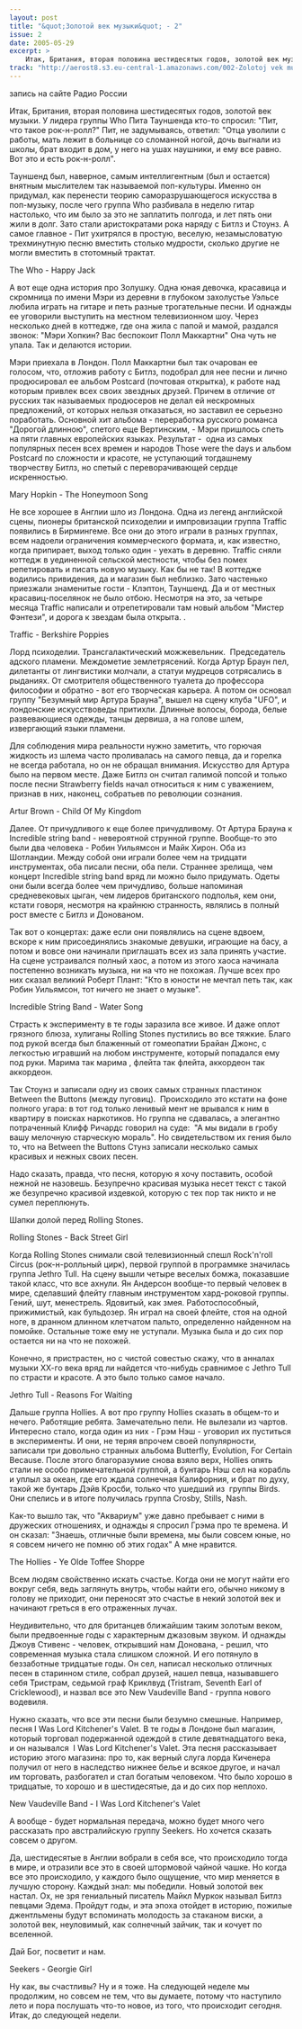 ```yaml
---
layout: post
title: "&quot;Золотой век музыки&quot; - 2"
issue: 2
date: 2005-05-29
excerpt: >
    Итак, Британия, вторая половина шестидесятых годов, золотой век музыки. У лидера группы Who Пита Тауншенда кто-то спросил: "Пит, что такое рок-н-ролл?" Пит, не задумываясь, ответил: "Отца уволили с работы, мать лежит в больнице со сломанной ногой, дочь выгнали из школы, брат входит в дом, у него на ушах наушники, и ему все равно. Вот это и есть рок-н-ролл".
track: "http://aerost8.s3.eu-central-1.amazonaws.com/002-Zolotoj vek muzyki - 2.mp3"
---
```


запись на сайте Радио России

Итак, Британия, вторая половина шестидесятых годов, золотой век музыки. У лидера группы Who Пита Тауншенда кто-то спросил: "Пит, что такое рок-н-ролл?" Пит, не задумываясь, ответил: "Отца уволили с работы, мать лежит в больнице со сломанной ногой, дочь выгнали из школы, брат входит в дом, у него на ушах наушники, и ему все равно. Вот это и есть рок-н-ролл".

Тауншенд был, наверное, самым интеллигентным (был и остается) внятным мыслителем так называемой поп-культуры. Именно он придумал, как перенести теорию саморазрушающегося искусства в поп-музыку, после чего группа Who разбивала в неделю гитар настолько, что им было за это не заплатить полгода, и лет пять они жили в долг. Зато стали аристократами рока наряду с Битлз и Стоунз. А самое главное - Пит ухитрялся в простую, веселую, незамысловатую трехминутную песню вместить столько мудрости, сколько другие не могли вместить в стотомный трактат.

The Who - Happy Jack

А вот еще одна история про Золушку. Одна юная девочка, красавица и скромница по имени Мэри из деревни в глубоком захолустье Уэльсе любила играть на гитаре и петь разные трогательные песни. И однажды ее уговорили выступить на местном телевизионном шоу. Через несколько дней в коттедже, где она жила с папой и мамой, раздался звонок: "Мэри Хопкин? Вас беспокоит Полл Маккартни" Она чуть не упала. Так и делаются истории.

Мэри приехала в Лондон. Полл Маккартни был так очарован ее голосом, что, отложив работу с Битлз, подобрал для нее песни и лично продюсировал ее альбом Postcard (почтовая открытка), к работе над которым привлек всех своих звездных друзей. Причем в отличие от русских так называемых продюсеров не делал ей нескромных предложений, от которых нельзя отказаться, но заставил ее серьезно поработать. Основной хит альбома - переработка русского романса "Дорогой длинною", спетого еще Вертинским, - Мэри пришлось спеть на пяти главных европейских языках. Результат -  одна из самых популярных песен всех времен и народов Those were the days и альбом Postcard по сложности и красоте, не уступающий тогдашнему творчеству Битлз, но спетый с переворачивающей сердце искренностью.

Mary Hopkin - The Honeymoon Song

Не все хорошее в Англии шло из Лондона. Одна из легенд английской сцены, пионеры британской психоделии и импровизации группа Traffic появились в Бирмингеме. Все они до этого играли в разных группах, всем надоели ограничения коммерческого формата, и, как известно, когда припирает, выход только один - уехать в деревню. Traffic сняли коттедж в уединенной сельской местности, чтобы без помех репетировать и писать новую музыку. Как бы не так! В коттедже водились привидения, да и магазин был неблизко. Зато частенько приезжали знаменитые гости - Клэптон, Тауншенд. Да и от местных красавиц-поселянок не было отбою. Несмотря на это, за четыре месяца Traffic написали и отрепетировали там новый альбом "Мистер Фэнтези", и дорога к звездам была открыта. .

Traffic - Berkshire Poppies

Лорд психоделии. Трансгалактический можжевельник.  Председатель адского пламени. Междометие землетрясений. Когда Артур Браун пел, дилетанты от лингвистики молчали, а статуи мудрецов сотрясались в рыданиях. От смотрителя общественного туалета до профессора философии и обратно - вот его творческая карьера. А потом он основал группу "Безумный мир Артура Брауна", вышел на сцену клуба "UFO", и лондонские искусствоведы притихли. Длинные волосы, борода, белые развевающиеся одежды, танцы дервиша, а на голове шлем, извергающий языки пламени.

Для соблюдения мира реальности нужно заметить, что горючая жидкость из шлема часто проливалась на самого певца, да и горелка не всегда работала, но он не обращал внимания. Искусство для Артура было на первом месте. Даже Битлз он считал галимой попсой и только после песни Strawberry fields начал относиться к ним с уважением, признав в них, наконец, собратьев по революции сознания.

Artur Brown - Child Of My Kingdom

Далее. От причудливого к еще более причудливому. От Артура Брауна к Incredible string band - невероятной струнной группе. Вообще-то это были два человека - Робин Уильямсон и Майк Хирон. Оба из Шотландии. Между собой они играли более чем на тридцати инструментах, оба писали песни, оба пели. Страннее зрелища, чем концерт Incredible string band вряд ли можно было придумать. Одеты они были всегда более чем причудливо, больше напоминая средневековых цыган, чем лидеров британского подполья, кем они, кстати говоря, несмотря на крайнюю странность, являлись в полный рост вместе с Битлз и Донованом.

Так вот о концертах: даже если они появлялись на сцене вдвоем, вскоре к ним присоединялись знакомые девушки, играющие на басу, а потом и вовсе они начинали приглашать всех из зала принять участие. На сцене устраивался полный хаос, а потом из этого хаоса начинала постепенно возникать музыка, ни на что не похожая. Лучше всех про них сказал великий Роберт Плант: "Кто в юности не мечтал петь так, как Робин Уильямсон, тот ничего не знает о музыке".

Incredible String Band - Water Song

Страсть к эксперименту в те годы заразила все живое. И даже оплот грязного блюза, хулиганы Rolling Stones пустились во все тяжкие. Благо под рукой всегда был блаженный от гомеопатии Брайан Джонс, с легкостью игравший на любом инструменте, который попадался ему под руки. Марима так марима , флейта так флейта, аккордеон так аккордеон.

Так Стоунз и записали одну из своих самых странных пластинок Between the Buttons (между пуговиц).  Происходило это кстати на фоне полного угара: в тот год только ленивый мент не врывался к ним в квартиру в поисках наркотиков. Но группа не сдавалась, а элегантно потраченный Клифф Ричардс говорил на суде:  "А мы видали в гробу вашу мелочную старческую мораль". Но свидетельством их гения было то, что на Between the Buttons Стунз записали несколько самых красивых и нежных своих песен.

Надо сказать, правда, что песня, которую я хочу поставить, особой нежной не назовешь. Безупречно красивая музыка несет текст с такой же безупречно красивой издевкой, которую с тех пор так никто и не сумел переплюнуть.

Шапки долой перед Rolling Stones.

Rolling Stones - Back Street Girl

Когда Rolling Stones снимали свой телевизионный спешл Rock'n'roll Circus (рок-н-ролльный цирк), первой группой в программке значилась группа Jethro Tull. На сцену вышли четыре веселых бомжа, показавшие такой класс, что все ахнули. Ян Андерсон вообще-то первый человек в мире, сделавший флейту главным инструментом хард-роковой группы. Гений, шут, менестрель. Ядовитый, как змея. Работоспособный, прижимистый, как бульдозер. Ян играл на своей флейте, стоя на одной ноге, в дранном длинном клетчатом пальто, определенно найденном на помойке. Остальные тоже ему не уступали. Музыка была и до сих пор остается ни на что не похожей.

Конечно, я пристрастен, но с чистой совестью скажу, что в анналах музыки ХХ-го века вряд ли найдется что-нибудь сравнимое с Jethro Tull по страсти и красоте. А это было только самое начало.

Jethro Tull - Reasons For Waiting

Дальше группа Hollies. А вот про группу Hollies сказать в общем-то и нечего. Работящие ребята. Замечательно пели. Не вылезали из чартов. Интересно стало, когда один из них - Грэм Нэш - уговорил их пуститься в эксперименты. И они, не теряя впрочем своей популярности, записали три довольно странных альбома Butterfly, Evolution, For Certain Because. После этого благоразумие снова взяло верх, Hollies опять стали не особо примечательной группой, а бунтарь Нэш сел на корабль и уплыл за океан, где его ждала солнечная Калифорния, и брат по духу, такой же бунтарь Дэйв Кросби, только что ушедший из  группы Birds. Они спелись и в итоге получилась группа Crosby, Stills, Nash.

Как-то вышло так, что "Аквариум" уже давно пребывает с ними в дружеских отношениях, и однажды я спросил Грэма про те времена. И он сказал: "Знаешь, отличные были времена, мы были совсем юные, но я совсем ничего не помню об этих годах" А мне нравится.

The Hollies - Ye Olde Toffee Shoppe

Всем людям свойственно искать счастье. Когда они не могут найти его вокруг себя, ведь заглянуть внутрь, чтобы найти его, обычно никому в голову не приходит, они переносят это счастье в некий золотой век и начинают греться в его отраженных лучах.

Неудивительно, что для британцев ближайшим таким золотым веком, были предвоенные годы с характерным джазовым звуком. И однажды Джоув Стивенс - человек, открывший нам Донована, - решил, что современная музыка стала слишком сложной. И его потянуло в беззаботные тридцатые годы. Он сел, написал несколько отличных песен в старинном стиле, собрал друзей, нашел певца, называвшего себя Тристрам, седьмой граф Криклвуд (Tristram, Seventh Earl of Cricklewood), и назвал все это New Vaudeville Band - группа нового водевиля.

Нужно сказать, что все эти песни были безумно смешные. Например, песня I Was Lord Kitchener's Valet. В те годы в Лондоне был магазин, который торговал подержанной одеждой в стиле девятнадцатого века, и он назывался  I Was Lord Kitchener's Valet. Эта песня рассказывает историю этого магазина: про то, как верный слуга лорда Киченера получил от него в наследство нижнее белье и всякое другое, и начал им торговать, разбогател и стал богатым человеком. Что было хорошо в тридцатые, то хорошо и в шестидесятые, да и до сих пор неплохо.

New Vaudeville Band - I Was Lord Kitchener's Valet

А вообще - будет нормальная передача, можно будет много чего рассказать про австралийскую группу Seekers. Но хочется сказать совсем о другом.

Да, шестидесятые в Англии вобрали в себя все, что происходило тогда в мире, и отразили все это в своей штормовой чайной чашке. Но когда все это происходило, у каждого было ощущение, что мир меняется в лучшую сторону. Каждый знал: мы победили. Новый золотой век настал. Ох, не зря гениальный писатель Майкл Муркок называл Битлз певцами Эдема. Пройдут годы, и эта эпоха отойдет в историю, пожилые джентльмены будут вспоминать молодость за стаканом виски, а золотой век, неуловимый, как солнечный зайчик, так и кочует по вселенной.

Дай Бог, посветит и нам.

Seekers - Georgie Girl

Ну как, вы счастливы? Ну и я тоже. На следующей неделе мы продолжим, но совсем не тем, что вы думаете, потому что наступило лето и пора послушать что-то новое, из того, что происходит сегодня. Итак, до следующей недели.
